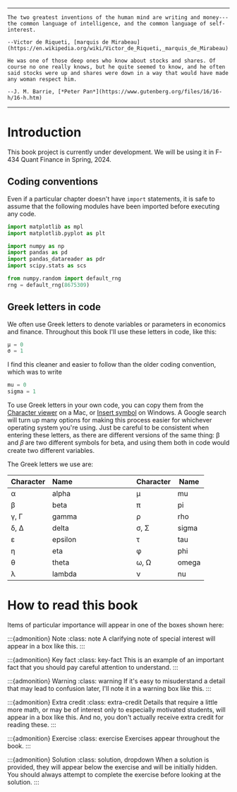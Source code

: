 <hr>

```{epigraph}
The two greatest inventions of the human mind are writing and money---the common language of intelligence, and the common language of self-interest.

--Victor de Riqueti, [marquis de Mirabeau](https://en.wikipedia.org/wiki/Victor_de_Riqueti,_marquis_de_Mirabeau)
```

```{epigraph}
He was one of those deep ones who know about stocks and shares. Of course no one really knows, but he quite seemed to know, and he often said stocks were up and shares were down in a way that would have made any woman respect him.

--J. M. Barrie, [*Peter Pan*](https://www.gutenberg.org/files/16/16-h/16-h.htm)
```

<hr>


# Introduction

This book project is currently under development. We will be using it in F-434 Quant Finance in Spring, 2024.

## Coding conventions

Even if a particular chapter doesn't have `import` statements, it is safe to assume that the following modules have been imported before executing any code.

```python
import matplotlib as mpl
import matplotlib.pyplot as plt

import numpy as np
import pandas as pd
import pandas_datareader as pdr
import scipy.stats as scs

from numpy.random import default_rng
rng = default_rng(8675309)
```

## Greek letters in code

We often use Greek letters to denote variables or parameters in economics and finance. Throughout this book I'll use these letters in code, like this:

```python
μ = 0
σ = 1
```

I find this cleaner and easier to follow than the older coding convention, which was to write

```python
mu = 0
sigma = 1
```

To use Greek letters in your own code, you can copy them from the [Character viewer](https://support.apple.com/guide/mac-help/use-emoji-and-symbols-on-mac-mchlp1560/mac) on a Mac, or [Insert symbol](https://support.microsoft.com/en-us/topic/insert-ascii-or-unicode-latin-based-symbols-and-characters-d13f58d3-7bcb-44a7-a4d5-972ee12e50e0) on Windows. A Google search will turn up many options for making this process easier for whichever operating system you're using. Just be careful to be consistent when entering these letters, as there are different versions of the same thing: β and 𝛽 are two different symbols for beta, and using them both in code would create two different variables.

The Greek letters we use are:

Character | Name &nbsp; &nbsp; &nbsp; &nbsp; &nbsp; &nbsp; &nbsp; &nbsp; &nbsp; &nbsp; &nbsp; &nbsp; &nbsp; &nbsp; &nbsp; | Character | Name
|---|---|---|---|
α|alpha    |μ|mu      
β|beta     |π|pi      
γ, Γ|gamma |ρ|rho     
δ, Δ|delta |σ, Σ|sigma
ε|epsilon  |τ|tau     
η|eta      |φ|phi     
θ|theta    |ω, Ω|omega
λ|lambda   |ν|nu      


# How to read this book

Items of particular importance will appear in one of the boxes shown here:

:::{admonition} Note
:class: note
A clarifying note of special interest will appear in a box like this.
:::

:::{admonition} Key fact
:class: key-fact
This is an example of an important fact that you should pay careful attention to understand.
:::

:::{admonition} Warning
:class: warning
If it's easy to misuderstand a detail that may lead to confusion later, I'll note it in a warning box like this.
:::

:::{admonition} Extra credit
:class: extra-credit
Details that require a little more math, or may be of interest only to especially motivated students, will appear in a box like this. And no, you don't actually receive extra credit for reading these.
:::

:::{admonition} Exercise
:class: exercise
Exercises appear throughout the book.
:::

:::{admonition} Solution
:class: solution, dropdown
When a solution is provided, they will appear below the exercise and will be initially hidden. You should always attempt to complete the exercise before looking at the solution.
:::
